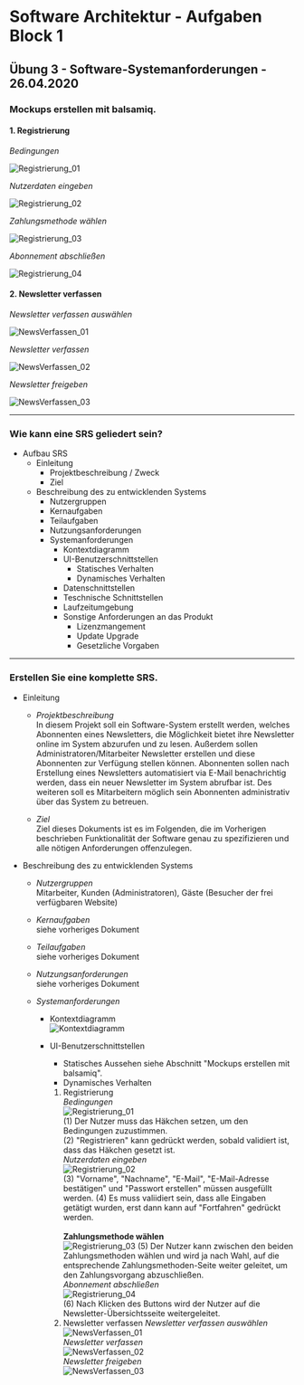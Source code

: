 # Software Architektur - Aufgaben Block 1
## Übung 3 - Software-Systemanforderungen - 26.04.2020
### Mockups erstellen mit balsamiq.
#### 1. Registrierung
*Bedingungen* 

![Registrierung_01](https://github.com/ph851res/SWARSOSE20/blob/master/SWAR_SS2020/Images/SwAr_Wireframe_Registrierung_01.png)  

*Nutzerdaten eingeben*  

![Registrierung_02](https://github.com/ph851res/SWARSOSE20/blob/master/SWAR_SS2020/Images/SwAr_Wireframe_Registrierung_02.png)  

*Zahlungsmethode wählen*  

![Registrierung_03](https://github.com/ph851res/SWARSOSE20/blob/master/SWAR_SS2020/Images/SwAr_Wireframe_Registrierung_03.png)  

*Abonnement abschließen* 

![Registrierung_04](https://github.com/ph851res/SWARSOSE20/blob/master/SWAR_SS2020/Images/SwAr_Wireframe_Registrierung_04.png)  

#### 2. Newsletter verfassen
*Newsletter verfassen auswählen*  

![NewsVerfassen_01](https://github.com/ph851res/SWARSOSE20/blob/master/SWAR_SS2020/Images/SwAr_Wireframe_NewsVerfassen_01.png)  

*Newsletter verfassen*  

![NewsVerfassen_02](https://github.com/ph851res/SWARSOSE20/blob/master/SWAR_SS2020/Images/SwAr_Wireframe_NewsVerfassen_02.png)  

*Newsletter freigeben*  

![NewsVerfassen_03](https://github.com/ph851res/SWARSOSE20/blob/master/SWAR_SS2020/Images/SwAr_Wireframe_NewsVerfassen_03.png)
___
### Wie kann eine SRS geliedert sein?
* Aufbau SRS
    * Einleitung
        * Projektbeschreibung / Zweck
        * Ziel
    * Beschreibung des zu entwicklenden Systems
        * Nutzergruppen 
        * Kernaufgaben
        * Teilaufgaben
        * Nutzungsanforderungen
        * Systemanforderungen 
            * Kontextdiagramm
            * UI-Benutzerschnittstellen
                * Statisches Verhalten
                * Dynamisches Verhalten
            * Datenschnittstellen
            * Teschnische Schnittstellen
            * Laufzeitumgebung
            * Sonstige Anforderungen an das Produkt
                * Lizenzmangement
                * Update Upgrade
                * Gesetzliche Vorgaben
___
### Erstellen Sie eine komplette SRS.
* Einleitung  
    * *Projektbeschreibung*  
    In diesem Projekt soll ein Software-System erstellt werden, welches Abonnenten eines Newsletters, die Möglichkeit bietet ihre Newsletter online im System abzurufen und zu lesen. Außerdem sollen Administratoren/Mitarbeiter Newsletter erstellen und diese Abonnenten zur Verfügung stellen können. Abonnenten sollen nach Erstellung eines Newsletters automatisiert via E-Mail benachrichtig werden, dass ein neuer Newsletter im System abrufbar ist. Des weiteren soll es Mitarbeitern möglich sein Abonnenten administrativ über das System zu betreuen.

    * *Ziel*  
    Ziel dieses Dokuments ist es im Folgenden, die im Vorherigen beschrieben Funktionalität der Software genau zu spezifizieren und alle nötigen Anforderungen offenzulegen.  

* Beschreibung des zu entwicklenden Systems
    * *Nutzergruppen*  
    Mitarbeiter, Kunden (Administratoren), Gäste (Besucher der frei verfügbaren Website)

    * *Kernaufgaben*  
    siehe vorheriges Dokument  

    * *Teilaufgaben*  
    siehe vorheriges Dokument  

    * *Nutzungsanforderungen*  
    siehe vorheriges Dokument  

    * *Systemanforderungen*  

        * Kontextdiagramm  
        ![Kontextdiagramm](https://github.com/ph851res/SWARSOSE20/blob/master/SWAR_SS2020/Images/SwAr_Kontextdiagramm.png)  

        * UI-Benutzerschnittstellen  
            * Statisches Aussehen
            siehe Abschnitt "Mockups erstellen mit balsamiq".
            * Dynamisches Verhalten 
            1. Registrierung  
            *Bedingungen*  
            ![Registrierung_01](https://github.com/ph851res/SWARSOSE20/blob/master/SWAR_SS2020/Images/SwAr_Wireframe_Registrierung_01.png)  
            (1) Der Nutzer muss das Häkchen setzen, um den Bedingungen zuzustimmen.  
            (2) "Registrieren" kann gedrückt werden, sobald validiert ist, dass das Häkchen gesetzt ist.   
            *Nutzerdaten eingeben*  
            ![Registrierung_02](https://github.com/ph851res/SWARSOSE20/blob/master/SWAR_SS2020/Images/SwAr_Wireframe_Registrierung_02.png)  
            (3) "Vorname", "Nachname", "E-Mail", "E-Mail-Adresse bestätigen" und "Passwort erstellen" müssen ausgefüllt werden. 
            (4) Es muss valiidiert sein, dass alle Eingaben getätigt wurden, erst dann kann auf "Fortfahren" gedrückt werden.  
            <br>**Zahlungsmethode wählen**  
            ![Registrierung_03](https://github.com/ph851res/SWARSOSE20/blob/master/SWAR_SS2020/Images/SwAr_Wireframe_Registrierung_03.png) 
            (5) Der Nutzer kann zwischen den beiden Zahlungsmethoden wählen und wird ja nach Wahl, auf die entsprechende Zahlungsmethoden-Seite weiter geleitet, um den Zahlungsvorgang abzuschließen.  
            *Abonnement abschließen*  
            ![Registrierung_04](https://github.com/ph851res/SWARSOSE20/blob/master/SWAR_SS2020/Images/SwAr_Wireframe_Registrierung_04.png)  
            (6) Nach Klicken des Buttons wird der Nutzer auf die Newsletter-Übersichtsseite weitergeleitet.  
            2. Newsletter verfassen
            *Newsletter verfassen auswählen*  
            ![NewsVerfassen_01](https://github.com/ph851res/SWARSOSE20/blob/master/SWAR_SS2020/Images/SwAr_Wireframe_NewsVerfassen_01.png)   
            *Newsletter verfassen*  
            ![NewsVerfassen_02](https://github.com/ph851res/SWARSOSE20/blob/master/SWAR_SS2020/Images/SwAr_Wireframe_NewsVerfassen_02.png)      
            *Newsletter freigeben*  
            ![NewsVerfassen_03](https://github.com/ph851res/SWARSOSE20/blob/master/SWAR_SS2020/Images/SwAr_Wireframe_NewsVerfassen_03.png) 



